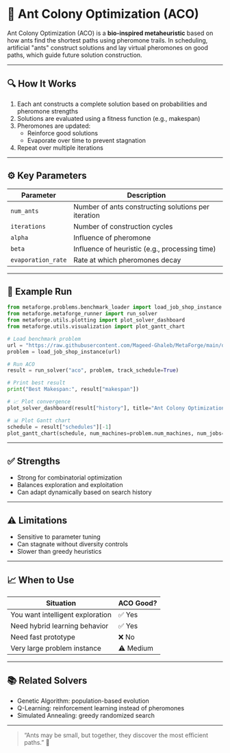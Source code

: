 # 🐜 Ant Colony Optimization (ACO)

Ant Colony Optimization (ACO) is a **bio-inspired metaheuristic** based on how ants find the shortest paths using pheromone trails. In scheduling, artificial "ants" construct solutions and lay virtual pheromones on good paths, which guide future solution construction.

---

## 🔍 How It Works

1. Each ant constructs a complete solution based on probabilities and pheromone strengths
2. Solutions are evaluated using a fitness function (e.g., makespan)
3. Pheromones are updated:
   - Reinforce good solutions
   - Evaporate over time to prevent stagnation
4. Repeat over multiple iterations

---

## ⚙️ Key Parameters

| Parameter           | Description                                      |
|---------------------|--------------------------------------------------|
| `num_ants`          | Number of ants constructing solutions per iteration |
| `iterations`        | Number of construction cycles                    |
| `alpha`             | Influence of pheromone                          |
| `beta`              | Influence of heuristic (e.g., processing time)  |
| `evaporation_rate`  | Rate at which pheromones decay                  |

---

## 🚀 Example Run

```python
from metaforge.problems.benchmark_loader import load_job_shop_instance
from metaforge.metaforge_runner import run_solver
from metaforge.utils.plotting import plot_solver_dashboard
from metaforge.utils.visualization import plot_gantt_chart

# Load benchmark problem
url = "https://raw.githubusercontent.com/Mageed-Ghaleb/MetaForge/main/data/benchmarks/ft06.txt"
problem = load_job_shop_instance(url)

# Run ACO
result = run_solver("aco", problem, track_schedule=True)

# Print best result
print("Best Makespan:", result["makespan"])

# 📈 Plot convergence
plot_solver_dashboard(result["history"], title="Ant Colony Optimization Progress", solver_name="ACO")

# 📊 Plot Gantt chart
schedule = result["schedules"][-1]
plot_gantt_chart(schedule, num_machines=problem.num_machines, num_jobs=len(problem.jobs))
```

---

## ✅ Strengths

- Strong for combinatorial optimization
- Balances exploration and exploitation
- Can adapt dynamically based on search history

---

## ⚠️ Limitations

- Sensitive to parameter tuning
- Can stagnate without diversity controls
- Slower than greedy heuristics

---

## 📈 When to Use

| Situation                          | ACO Good? |
|-----------------------------------|-----------|
| You want intelligent exploration  | ✅ Yes    |
| Need hybrid learning behavior     | ✅ Yes    |
| Need fast prototype               | ❌ No     |
| Very large problem instance       | ⚠️ Medium |

---

## 📚 Related Solvers

- Genetic Algorithm: population-based evolution
- Q-Learning: reinforcement learning instead of pheromones
- Simulated Annealing: greedy randomized search

---

> “Ants may be small, but together, they discover the most efficient paths.” 🐜

